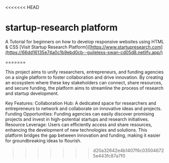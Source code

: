 <<<<<<< HEAD
 # startup-research platform

A Tutorial for beginners on how to develop responsive websites using HTML & CSS
[Visit Startup Research Platform]([https://www.startupresearch.com](https://66dd16135e74a0c1b9ebd0cb--guileless-swan-cd05d8.netlify.app/)

=======

This project aims to unify researchers, entrepreneurs, and funding agencies on a single platform to foster collaboration and drive innovation. By creating an ecosystem where these key stakeholders can connect, share resources, and secure funding, the platform aims to streamline the process of research and startup development.

Key Features:
Collaboration Hub: A dedicated space for researchers and entrepreneurs to network and collaborate on innovative ideas and projects.
Funding Opportunities: Funding agencies can easily discover promising projects and invest in high-potential startups and research initiatives.
Resource Leverage: Users can efficiently access and share resources, enhancing the development of new technologies and solutions.
This platform bridges the gap between innovation and funding, making it easier for groundbreaking ideas to flourish.
>>>>>>> d20a32642e4b1407f6c035046725e443fc87a7f0
